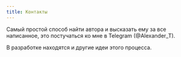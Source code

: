 ```yaml
---
title: Контакты
---
```


Самый простой способ найти автора и высказать ему за все написанное, это постучаться ко мне в Telegram (@Alexander_T).

В разработке находятся и другие идеи этого процесса.
